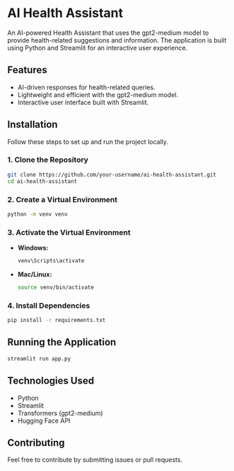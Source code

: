 # AI Health Assistant

An AI-powered Health Assistant that uses the gpt2-medium model to provide health-related suggestions and information. The application is built using Python and Streamlit for an interactive user experience.

## Features
- AI-driven responses for health-related queries.
- Lightweight and efficient with the gpt2-medium model.
- Interactive user interface built with Streamlit.

## Installation

Follow these steps to set up and run the project locally.

### 1. Clone the Repository
```sh
git clone https://github.com/your-username/ai-health-assistant.git
cd ai-health-assistant
```

### 2. Create a Virtual Environment
```sh
python -m venv venv
```

### 3. Activate the Virtual Environment
- **Windows:**
  ```sh
  venv\Scripts\activate
  ```
- **Mac/Linux:**
  ```sh
  source venv/bin/activate
  ```

### 4. Install Dependencies
```sh
pip install -r requirements.txt
```

## Running the Application
```sh
streamlit run app.py
```

## Technologies Used
- Python
- Streamlit
- Transformers (gpt2-medium)
- Hugging Face API

## Contributing
Feel free to contribute by submitting issues or pull requests.

